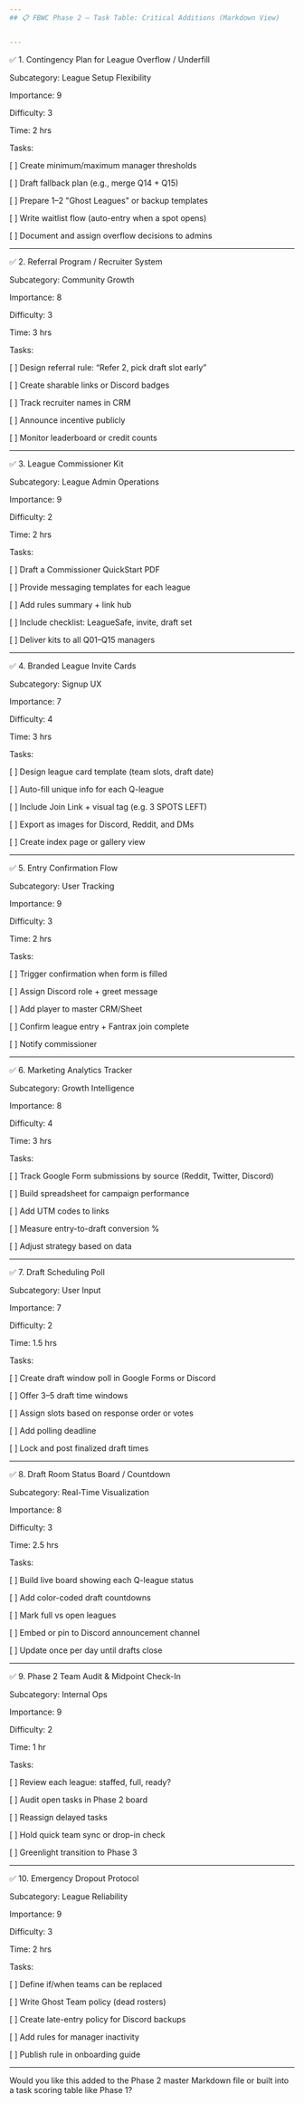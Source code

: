 ```yaml
---
## 📋 FBWC Phase 2 – Task Table: Critical Additions (Markdown View)


---
```


✅ 1. Contingency Plan for League Overflow / Underfill

Subcategory: League Setup Flexibility

Importance: 9

Difficulty: 3

Time: 2 hrs


Tasks:

[ ] Create minimum/maximum manager thresholds

[ ] Draft fallback plan (e.g., merge Q14 + Q15)

[ ] Prepare 1–2 "Ghost Leagues" or backup templates

[ ] Write waitlist flow (auto-entry when a spot opens)

[ ] Document and assign overflow decisions to admins



---

✅ 2. Referral Program / Recruiter System

Subcategory: Community Growth

Importance: 8

Difficulty: 3

Time: 3 hrs


Tasks:

[ ] Design referral rule: “Refer 2, pick draft slot early”

[ ] Create sharable links or Discord badges

[ ] Track recruiter names in CRM

[ ] Announce incentive publicly

[ ] Monitor leaderboard or credit counts



---

✅ 3. League Commissioner Kit

Subcategory: League Admin Operations

Importance: 9

Difficulty: 2

Time: 2 hrs


Tasks:

[ ] Draft a Commissioner QuickStart PDF

[ ] Provide messaging templates for each league

[ ] Add rules summary + link hub

[ ] Include checklist: LeagueSafe, invite, draft set

[ ] Deliver kits to all Q01–Q15 managers



---

✅ 4. Branded League Invite Cards

Subcategory: Signup UX

Importance: 7

Difficulty: 4

Time: 3 hrs


Tasks:

[ ] Design league card template (team slots, draft date)

[ ] Auto-fill unique info for each Q-league

[ ] Include Join Link + visual tag (e.g. 3 SPOTS LEFT)

[ ] Export as images for Discord, Reddit, and DMs

[ ] Create index page or gallery view



---

✅ 5. Entry Confirmation Flow

Subcategory: User Tracking

Importance: 9

Difficulty: 3

Time: 2 hrs


Tasks:

[ ] Trigger confirmation when form is filled

[ ] Assign Discord role + greet message

[ ] Add player to master CRM/Sheet

[ ] Confirm league entry + Fantrax join complete

[ ] Notify commissioner



---

✅ 6. Marketing Analytics Tracker

Subcategory: Growth Intelligence

Importance: 8

Difficulty: 4

Time: 3 hrs


Tasks:

[ ] Track Google Form submissions by source (Reddit, Twitter, Discord)

[ ] Build spreadsheet for campaign performance

[ ] Add UTM codes to links

[ ] Measure entry-to-draft conversion %

[ ] Adjust strategy based on data



---

✅ 7. Draft Scheduling Poll

Subcategory: User Input

Importance: 7

Difficulty: 2

Time: 1.5 hrs


Tasks:

[ ] Create draft window poll in Google Forms or Discord

[ ] Offer 3–5 draft time windows

[ ] Assign slots based on response order or votes

[ ] Add polling deadline

[ ] Lock and post finalized draft times



---

✅ 8. Draft Room Status Board / Countdown

Subcategory: Real-Time Visualization

Importance: 8

Difficulty: 3

Time: 2.5 hrs


Tasks:

[ ] Build live board showing each Q-league status

[ ] Add color-coded draft countdowns

[ ] Mark full vs open leagues

[ ] Embed or pin to Discord announcement channel

[ ] Update once per day until drafts close



---

✅ 9. Phase 2 Team Audit & Midpoint Check-In

Subcategory: Internal Ops

Importance: 9

Difficulty: 2

Time: 1 hr


Tasks:

[ ] Review each league: staffed, full, ready?

[ ] Audit open tasks in Phase 2 board

[ ] Reassign delayed tasks

[ ] Hold quick team sync or drop-in check

[ ] Greenlight transition to Phase 3



---

✅ 10. Emergency Dropout Protocol

Subcategory: League Reliability

Importance: 9

Difficulty: 3

Time: 2 hrs


Tasks:

[ ] Define if/when teams can be replaced

[ ] Write Ghost Team policy (dead rosters)

[ ] Create late-entry policy for Discord backups

[ ] Add rules for manager inactivity

[ ] Publish rule in onboarding guide



---

Would you like this added to the Phase 2 master Markdown file or built into a task scoring table like Phase 1?


